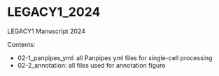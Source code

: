 # LEGACY1_2024
LEGACY1 Manuscript 2024

Contents:
- 02-1_panpipes_yml: all Panpipes yml files for single-cell processing
- 02-2_annotation: all files used for annotation figure
